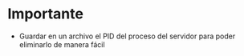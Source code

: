 Importante
==========

- Guardar en un archivo el PID del proceso del servidor para poder eliminarlo de manera fácil